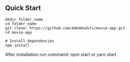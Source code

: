 ## Quick Start
```
mkdir folder_name
cd folder_name
git clone: https://github.com/AdemHuduti/movie-app.git
cd movie-app

# Install dependencies 
npm install

```
After installation run command: npm start or yarn start
